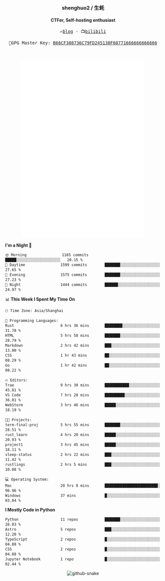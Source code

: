 <h3 align="center"> shenghuo2 / 生蚝 </h3>
<h4 align="center" >CTFer, Self-hosting enthusiast</h3>


<p align="center">
  <samp>
    ✍️<a href="https://blog.shenghuo2.top/">blog</a> -
    📺<a href="https://space.bilibili.com/85894935">bilibili</a>
  </samp>
</p>
<p align="center">
  <samp>
     🔐GPG Master Key: <a align="center" href="https://github.com/shenghuo2.gpg">B66CF308736C79FD245138F68771666666666666</a>
  </samp>
</p>
<br>
<p align="center">
  <a href="https://github.com/shenghuo2">
    <img width="400" align="top" src="https://github.com/shenghuo2/shenghuo2/blob/main/metrics.left.svg" />
  </a>
  <a href="https://github.com/shenghuo2">
    <img width="400" align="top" src="https://github.com/shenghuo2/shenghuo2/blob/main/metrics.right.svg" />
  </a>
</p>


<!--START_SECTION:waka-->
**I'm a Night 🦉** 

```text
🌞 Morning                1165 commits        █████░░░░░░░░░░░░░░░░░░░░   20.15 % 
🌆 Daytime                1599 commits        ███████░░░░░░░░░░░░░░░░░░   27.65 % 
🌃 Evening                1575 commits        ███████░░░░░░░░░░░░░░░░░░   27.23 % 
🌙 Night                  1444 commits        ██████░░░░░░░░░░░░░░░░░░░   24.97 % 
```


📊 **This Week I Spent My Time On** 

```text
🕑︎ Time Zone: Asia/Shanghai

💬 Programming Languages: 
Rust                     6 hrs 36 mins       ████████░░░░░░░░░░░░░░░░░   31.78 % 
HTML                     5 hrs 58 mins       ███████░░░░░░░░░░░░░░░░░░   28.79 % 
Markdown                 2 hrs 42 mins       ███░░░░░░░░░░░░░░░░░░░░░░   13.00 % 
CSS                      1 hr 43 mins        ██░░░░░░░░░░░░░░░░░░░░░░░   08.29 % 
Go                       1 hr 42 mins        ██░░░░░░░░░░░░░░░░░░░░░░░   08.22 % 

🔥 Editors: 
Trae                     9 hrs 30 mins       ███████████░░░░░░░░░░░░░░   45.81 % 
VS Code                  7 hrs 28 mins       █████████░░░░░░░░░░░░░░░░   36.01 % 
WebStorm                 3 hrs 46 mins       █████░░░░░░░░░░░░░░░░░░░░   18.19 % 

🐱‍💻 Projects: 
term-final-proj          5 hrs 55 mins       ███████░░░░░░░░░░░░░░░░░░   28.51 % 
rust_learn               4 hrs 20 mins       █████░░░░░░░░░░░░░░░░░░░░   20.93 % 
project1                 3 hrs 45 mins       █████░░░░░░░░░░░░░░░░░░░░   18.11 % 
sleep-status             2 hrs 22 mins       ███░░░░░░░░░░░░░░░░░░░░░░   11.42 % 
rustlings                2 hrs 5 mins        ███░░░░░░░░░░░░░░░░░░░░░░   10.08 % 

💻 Operating System: 
Mac                      20 hrs 8 mins       ████████████████████████░   96.96 % 
Windows                  37 mins             █░░░░░░░░░░░░░░░░░░░░░░░░   03.04 % 
```

**I Mostly Code in Python** 

```text
Python                   11 repos            ███████░░░░░░░░░░░░░░░░░░   26.83 % 
Astro                    5 repos             ███░░░░░░░░░░░░░░░░░░░░░░   12.20 % 
TypeScript               2 repos             █░░░░░░░░░░░░░░░░░░░░░░░░   04.88 % 
CSS                      2 repos             █░░░░░░░░░░░░░░░░░░░░░░░░   04.88 % 
Jupyter Notebook         1 repo              █░░░░░░░░░░░░░░░░░░░░░░░░   02.44 % 
```




<!--END_SECTION:waka-->


<div align="center">
  <picture>
    <source media="(prefers-color-scheme: dark)" srcset="https://gist.githubusercontent.com/shenghuo2/bfce20b14ab0484cef03bae6e60e0b3a/raw/github-snake-dark.svg" />
    <source media="(prefers-color-scheme: light)" srcset="https://gist.githubusercontent.com/shenghuo2/bfce20b14ab0484cef03bae6e60e0b3a/raw/github-snake.svg" />
    <img alt="github-snake" src="https://gist.githubusercontent.com/shenghuo2/bfce20b14ab0484cef03bae6e60e0b3a/raw/github-snake.svg" />
  </picture>
</div>

<!--
**shenghuo2/shenghuo2** is a ✨ _special_ ✨ repository because its `README.md` (this file) appears on your GitHub profile.

Here are some ideas to get you started:

- 🔭 I’m currently working on ...
- 🌱 I’m currently learning ...
- 👯 I’m looking to collaborate on ...
- 🤔 I’m looking for help with ...
- 💬 Ask me about ...
- 📫 How to reach me: ...
- 😄 Pronouns: ...
- ⚡ Fun fact: ...
-->
